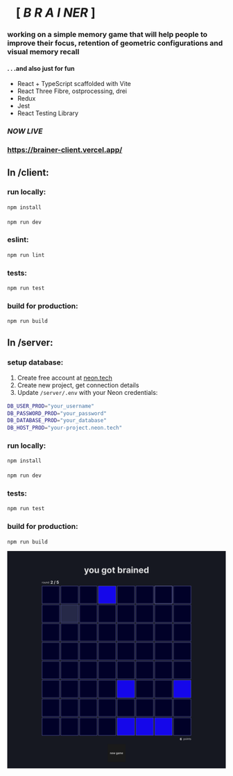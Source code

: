 # &nbsp;&nbsp; [ ***B R A I NER*** ]

### working on a simple memory game that will help people to improve their focus, retention of geometric configurations and visual memory recall

#### . . .and also just for fun

- React + TypeScript scaffolded with Vite
- React Three Fibre, ostprocessing, drei
- Redux
- Jest
- React Testing Library

### _NOW LIVE_
### https://brainer-client.vercel.app/

## In /client:

### run locally:

```bash
npm install

npm run dev
```

### eslint:

```bash
npm run lint
```

### tests:

```bash
npm run test
```

### build for production:

```bash
npm run build
```

## In /server:

### setup database:

1. Create free account at [neon.tech](https://neon.tech)
2. Create new project, get connection details
3. Update `/server/.env` with your Neon credentials:

```bash
DB_USER_PROD="your_username"
DB_PASSWORD_PROD="your_password" 
DB_DATABASE_PROD="your_database"
DB_HOST_PROD="your-project.neon.tech"
```

### run locally:

```bash
npm install

npm run dev
```

### tests:

```bash
npm run test
```

### build for production:

```bash
npm run build
```

![main board gameplay sample](/client/docs/board1.png)

